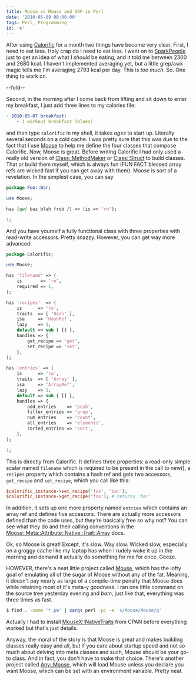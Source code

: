 ```yaml
---
title: Moose vs Mouse and OOP in Perl
date: '2010-05-09 08:00:00'
tags: Perl, Programming
id: '4'
---
```


[SparkPeople]:          http://www.sparkpeople.com/
[Calorific]:            http://github.com/peterkeen/calorific
[Moose]:                http://search.cpan.org/dist/Moose/
[Class::MethodMaker]:   http://search.cpan.org/dist/Class-MethodMaker/
[Class::Struct]:        http://search.cpan.org/~jesse/perl-5.12.0/lib/Class/Struct.pm
[Mouse]:                http://search.cpan.org/dist/Mouse/
[MouseX::NativeTraits]: http://search.cpan.org/dist/MouseX-NativeTraits/
[Any::Moose]:           http://search.cpan.org/~sartak/Any-Moose-0.12/lib/Any/Moose.pm
[Moose::Meta::Attribute::Native::Trait::Array]: http://search.cpan.org/~flora/Moose-1.03/lib/Moose/Meta/Attribute/Native/Trait/Array.pm

After using [Calorific][] for a month two things have become very clear. First, I need to eat less. Holy crap do I need to eat less. I went on to [SparkPeople][] just to get an idea of what I *should* be eating, and it told me between 2300 and 2680 kcal. I haven't implemented averaging yet, but a little grep/awk magic tells me I'm averaging 2793 kcal per day. This is *too much*. So. One thing to work on.

--fold--

Second, in the morning after I come back from lifting and sit down to enter my breakfast, I just add three lines to my calories file:

```yaml
- 2010-05-07 breakfast:
    - 1 workout breakfast (blues)
```

and then type `calorific` in my shell, it takes *ages* to start up. Literally several seconds on a cold cache. I was pretty sure that this was due to the fact that I use [Moose][] to help me define the four classes that compose Calorific. Now, Moose is great. Before writing Calorific I had only used a really old version of [Class::MethodMaker][] or [Class::Struct][] to build classes. That or build them myself, which is always fun (FUN FACT blessed array refs are wicked fast if you can get away with them). Moose is sort of a revelation. In the simplest case, you can say

```perl
package Foo::Bar;

use Moose;

has [qw/ baz blah frob /] => (is => 'rw');

1;
```

And you have yourself a fully functional class with three properties with read-write accessors. Pretty snazzy. However, you can get way more advanced:

```perl
package Calorific;

use Moose;

has 'filename' => (
    is       => 'ro',
    required => 1,
);

has 'recipes'  => (
    is      => 'ro',
    traits  => [ 'Hash' ],
    isa     => 'HashRef',
    lazy    => 1,
    default => sub { {} },
    handles => {
        get_recipe => 'get',
        set_recipe => 'set',
    },
);

has 'entries' => (
    is      => 'rw',
    traits  => [ 'Array' ],
    isa     => 'ArrayRef',
    lazy    => 1,
    default => sub { [] },
    handles => {
        add_entries    => 'push',
        filter_entries => 'grep',
        num_entries    => 'count',
        all_entries    => 'elements',
        sorted_entries => 'sort',
    },
);

1;
```

This is directly from Calorific. It defines three properties: a read-only simple scalar named `filename` which is required to be present in the call to new(), a `recipes` property which contains a hash ref and gets two accessors, `get_recipe` and `set_recipe`, which you call like this:

```perl
$calorific_instance->set_recipe('foo', 'bar');
$calorific_instance->get_recipe('foo'); # returns 'bar'
```

In addition, it sets up one more property named `entries` which contains an array ref and defines five accessors. There are actually more accessors defined than the code uses, but they're basically free so why not? You can see what they do and their calling conventions in the [Moose::Meta::Attribute::Native::Trait::Array][] docs. 

Ok, so Moose is great! Except, it's slow. Way slow. Wicked slow, especially on a groggy cache like my laptop has when I rudely wake it up in the morning and demand it actually do something for me for once. Geeze.

HOWEVER, there's a neat little project called [Mouse][], which has the lofty goal of emulating all of the sugar of Moose without any of the fat. Meaning, it doesn't pay nearly as large of a compile-time penalty that Moose does while retaining most of it's meta-y goodness. I ran one little command on the source tree yesterday evening and *bam*, just like that, everything was three times as fast.

```bash
$ find . -name '*.pm' | xargs perl -pi -e 's/Moose/Mouse/g'
```

Actually I had to install [MouseX::NativeTraits][] from CPAN before everything worked but that's just details.

Anyway, the moral of the story is that Moose is great and makes building classes really easy and all, but if you care about startup speed and not so much about delving into meta classes and such, Mouse should be your go-to class. And in fact, you don't have to make that choice. There's another project called [Any::Moose][], which will load Mouse unless you declare you want Moose, which can be set with an environment variable. Pretty neat.

